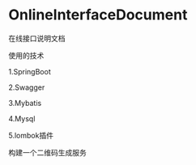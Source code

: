 # OnlineInterfaceDocument
在线接口说明文档

使用的技术

1.SpringBoot

2.Swagger

3.Mybatis

4.Mysql

5.lombok插件

构建一个二维码生成服务